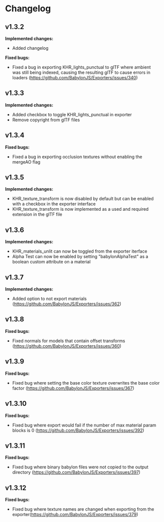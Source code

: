 # Changelog

## v1.3.2
**Implemented changes:**
- Added changelog

**Fixed bugs:**
- Fixed a bug in exporting KHR_lights_punctual to glTF where ambient was still being indexed, causing the resulting glTF to cause errors in loaders (https://github.com/BabylonJS/Exporters/issues/340)

## v1.3.3
**Implemented changes:**
- Added checkbox to toggle KHR_lights_punctual in exporter
- Remove copyright from glTF files

## v1.3.4
**Fixed bugs:**
- Fixed a bug in exporting occlusion textures without enabling the mergeAO flag

## v1.3.5
**Implemented changes:**
- KHR_texture_transform is now disabled by default but can be enabled with a checkbox in the exporter interface
- KHR_texture_transform is now implemented as a used and required extension in the glTF file

## v1.3.6
**Implemented changes:**
- KHR_materials_unlit can now be toggled from the exporter iterface
- Alpha Test can now be enabled by setting "babylonAlphaTest" as a boolean custom attribute on a material

## v1.3.7
**Implemented changes:**
- Added option to not export materials (https://github.com/BabylonJS/Exporters/issues/362)

## v1.3.8
**Fixed bugs:**
- Fixed normals for models that contain offset transforms (https://github.com/BabylonJS/Exporters/issues/360)

## v1.3.9
**Fixed bugs:**
- Fixed bug where setting the base color texture overwrites the base color factor (https://github.com/BabylonJS/Exporters/issues/367)

## v1.3.10
**Fixed bugs:**
- Fixed bug where export would fail if the number of max material param blocks is 0 (https://github.com/BabylonJS/Exporters/issues/392)

## v1.3.11
**Fixed bugs:**
- Fixed bug where binary babylon files were not copied to the output directory (https://github.com/BabylonJS/Exporters/issues/397)

## v1.3.12
**Fixed bugs:**
- Fixed bug where texture names are changed when exporting from the exporter(https://github.com/BabylonJS/Exporters/issues/379)
